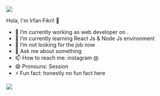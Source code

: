 <img src="https://juppijuppsen.com/wp-content/uploads/2016/10/PC-slime.gif"/>
  
Hola, I'm Irfan Fikri! 👋

- 🔭 I’m currently working as web developer on .
- 🌱 I’m currently learning React Js & Node Js environment
- 🤔 I’m not looking for the job now
- 💬 Ask me about something 
- 📫 How to reach me: instagram @
- 😄 Pronouns: Session
- ⚡ Fun fact: honestly no fun fact here 


<img src="https://github-readme-stats.vercel.app/api?username=oryfikry&&show_icons=true&title_color=ffffff&icon_color=fd79a8&text_color=ffffff&bg_color=0984e3">
